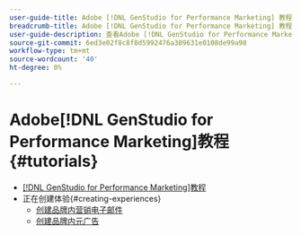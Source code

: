 ```yaml
---
user-guide-title: Adobe [!DNL GenStudio for Performance Marketing] 教程
breadcrumb-title: Adobe [!DNL GenStudio for Performance Marketing] 教程
user-guide-description: 查看Adobe [!DNL GenStudio for Performance Marketing]上的Experience League教程，这是一个端到端解决方案，可通过创作AI和智能自动化来加速和简化内容供应链。
source-git-commit: 6ed3e02f8c8f8d5992476a309631e0108de99a98
workflow-type: tm+mt
source-wordcount: '40'
ht-degree: 0%

---
```



# Adobe[!DNL GenStudio for Performance Marketing]教程 {#tutorials}

+ [[!DNL GenStudio for Performance Marketing]教程](overview.md)
+ 正在创建体验{#creating-experiences}
   + [创建品牌内营销电子邮件](./creating-experiences/creating-on-brand-emails.md)
   + [创建品牌内元广告](./creating-experiences/creating-on-meta-ads.md)
